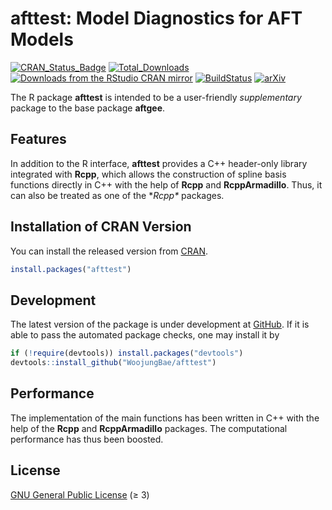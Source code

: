 afttest: Model Diagnostics for AFT Models
================

[![CRAN_Status_Badge](https://www.r-pkg.org/badges/version/afttest)](https://CRAN.R-project.org/package=afttest)
[![Total_Downloads](https://cranlogs.r-pkg.org/badges/grand-total/afttest)](https://CRAN.R-project.org/package=afttest)
[![Downloads from the RStudio CRAN
mirror](https://cranlogs.r-pkg.org/badges/afttest)](https://CRAN.R-project.org/package=afttest)
[![BuildStatus](https://github.com/WoojungBae/afttest/workflows/R-CMD-check/badge.svg)](https://github.com/WoojungBae/afttest/actions)
[![arXiv](https://img.shields.io/badge/arXiv-10.48550/arXiv.2305.11445-<COLOR>.svg)](https://doi.org/10.48550/arXiv.2305.11445)

The R package **afttest** is intended to be a user-friendly *supplementary*
package to the base package **aftgee**.

## Features

In addition to the R interface, **afttest** provides a C++ header-only library 
integrated with **Rcpp**, which allows the construction of spline basis 
functions directly in C++ with the help of **Rcpp** and **RcppArmadillo**. 
Thus, it can also be treated as one of the **Rcpp\** packages. 

## Installation of CRAN Version

You can install the released version from
[CRAN](https://CRAN.R-project.org/package=afttest).

``` r
install.packages("afttest")
```

## Development

The latest version of the package is under development at
[GitHub](https://github.com/WoojungBae/afttest). If it is able to pass
the automated package checks, one may install it by

``` r
if (!require(devtools)) install.packages("devtools")
devtools::install_github("WoojungBae/afttest")
```

## Performance
The implementation of the main functions has been written in C++ with the 
help of the **Rcpp** and **RcppArmadillo** packages. The computational 
performance has thus been boosted.

## License
[GNU General Public License](https://www.gnu.org/licenses/) (≥ 3)
